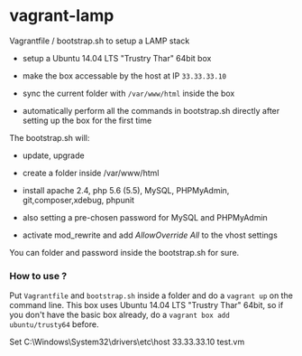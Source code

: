 # vagrant-lamp

Vagrantfile / bootstrap.sh to setup a LAMP stack


* setup a Ubuntu 14.04 LTS "Trustry Thar" 64bit box

* make the box accessable by the host at IP `33.33.33.10`

* sync the current folder with `/var/www/html` inside the box

* automatically perform all the commands in bootstrap.sh directly after setting up the box for the first time

The bootstrap.sh will:

* update, upgrade

* create a folder inside /var/www/html

* install apache 2.4, php 5.6 (5.5), MySQL, PHPMyAdmin, git,composer,xdebug, phpunit

* also setting a pre-chosen password for MySQL and PHPMyAdmin

* activate mod_rewrite and add *AllowOverride All* to the vhost settings

You can folder and password inside the bootstrap.sh for sure.

### How to use ?

Put `Vagrantfile` and `bootstrap.sh` inside a folder and do a `vagrant up` on the command line.
This box uses Ubuntu 14.04 LTS "Trustry Thar" 64bit, so if you don't have the basic box already, do a 
`vagrant box add ubuntu/trusty64` before.

Set C:\Windows\System32\drivers\etc\host 
33.33.33.10       test.vm

